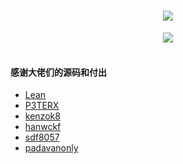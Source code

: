 <h1 align="center"> <a href="https://sunguoqi.com/"> <img src="https://readme-typing-svg.herokuapp.com/?lines=欢迎使用！&center=true&size=27"> </a> </h1>
<div align="center" ><img order-radius="200px" src="https://cdn.jsdelivr.net/gh/sun0225SUN/photos/images/202108300019556.gif"/></div><br>

#### 感谢大佬们的源码和付出

- [Lean](https://github.com/coolsnowwolf/lede)
- [P3TERX](https://github.com/P3TERX/Actions-OpenWrt)
- [kenzok8](https://github.com/kenzok8/openwrt-packages)
- [hanwckf](https://github.com/hanwckf/immortalwrt-mt798x)
- [sdf8057](https://github.com/sdf8057)
- [padavanonly](https://github.com/padavanonly/immortalwrtARM)
